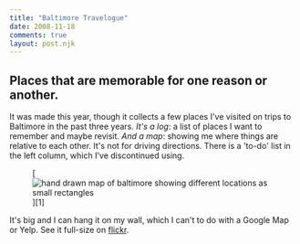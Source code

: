 ```yaml
---
title: "Baltimore Travelogue"
date: 2008-11-18
comments: true
layout: post.njk
---
```

<h2 class="subtitle">Places that are memorable for one reason or another.</h2>

It was made this year, though it collects a few places I've visited on trips to Baltimore in the past three years. *It's a log*: a list of places I want to remember and maybe revisit. *And a map*: showing me where things are relative to each other. It's not for driving directions. There is a 'to-do' list in the left column, which I've discontinued using.

<figure class="border large">
  [<img src="/media/posts/baltimore-travelogue/baltimore_travelogue.jpg" alt="hand drawn map of baltimore showing different locations as small rectangles" title="Baltimore travel log map" />][1]
</figure>

It's big and I can hang it on my wall, which I can't to do with a Google Map or Yelp. See it full-size on [flickr][1].

 [1]: http://flickr.com/photos/lokesh/3040035296/
